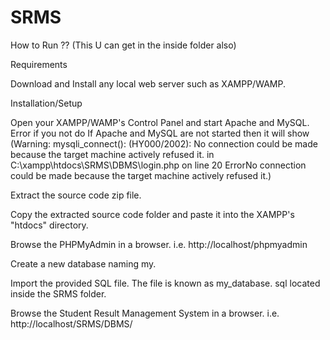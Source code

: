 # SRMS
How to Run ?? (This U can get in the inside folder also)

Requirements

Download and Install any local web server such as XAMPP/WAMP.

Installation/Setup

Open your XAMPP/WAMP's Control Panel and start Apache and MySQL.
Error if you not do
If Apache and MySQL are not started then it will show (Warning: mysqli_connect(): (HY000/2002): No connection could be made because the target machine actively refused it. in C:\xampp\htdocs\SRMS\DBMS\login.php on line 20
ErrorNo connection could be made because the target machine actively refused it.)


Extract the source code zip file.

Copy the extracted source code folder and paste it into the XAMPP's "htdocs" directory.

Browse the PHPMyAdmin in a browser. i.e. http://localhost/phpmyadmin

Create a new database naming my.

Import the provided SQL file.
The file is known as my_database.
sql located inside the SRMS folder.

Browse the Student Result Management System in a browser. i.e. http://localhost/SRMS/DBMS/

